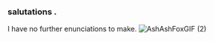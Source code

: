 ### salutations .
I have no further enunciations to make.
![AshAshFoxGIF (2)](https://github.com/user-attachments/assets/86f6b9db-435a-412a-96f0-2349a8f39694)

